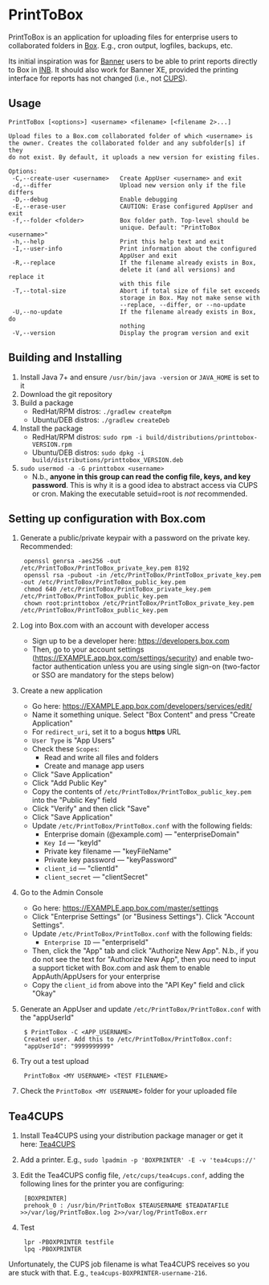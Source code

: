 # PrintToBox
PrintToBox is an application for uploading files for enterprise users to collaborated folders in 
[Box](https://www.box.com). E.g., cron output, logfiles, backups, etc.

Its initial inspiration was for [Banner](http://www.ellucian.com/student-information-system/) users to be able to 
print reports directly to Box in [INB](http://banner.wikia.com/wiki/Internet_Native_Banner). It should also work for 
Banner XE, provided the printing interface for reports has not changed (i.e., not [CUPS](https://cups.org/)).

## Usage
```
PrintToBox [<options>] <username> <filename> [<filename 2>...]

Upload files to a Box.com collaborated folder of which <username> is
the owner. Creates the collaborated folder and any subfolder[s] if they
do not exist. By default, it uploads a new version for existing files.

Options:
 -C,--create-user <username>   Create AppUser <username> and exit
 -d,--differ                   Upload new version only if the file differs
 -D,--debug                    Enable debugging
 -E,--erase-user               CAUTION: Erase configured AppUser and exit
 -f,--folder <folder>          Box folder path. Top-level should be
                               unique. Default: "PrintToBox <username>"
 -h,--help                     Print this help text and exit
 -I,--user-info                Print information about the configured
                               AppUser and exit
 -R,--replace                  If the filename already exists in Box,
                               delete it (and all versions) and replace it
                               with this file
 -T,--total-size               Abort if total size of file set exceeds
                               storage in Box. May not make sense with
                               --replace, --differ, or --no-update
 -U,--no-update                If the filename already exists in Box, do
                               nothing
 -V,--version                  Display the program version and exit
```

## Building and Installing
1. Install Java 7+ and ensure `/usr/bin/java -version` or `JAVA_HOME` is set to it
2. Download the git repository
3. Build a package
   * RedHat/RPM distros: `./gradlew createRpm`
   * Ubuntu/DEB distros: `./gradlew createDeb`
4. Install the package
   * RedHat/RPM distros: `sudo rpm -i build/distributions/printtobox-VERSION.rpm`
   * Ubuntu/DEB distros: `sudo dpkg -i build/distributions/printtobox_VERSION.deb`
5. `sudo usermod -a -G printtobox <username>`
   * N.b., **anyone in this group can read the config file, keys, and key password**. This is why it is a good idea to
 abstract access via CUPS or cron. Making the executable setuid=root is *not* recommended.
 
## Setting up configuration with Box.com
1. Generate a public/private keypair with a password on the private key. Recommended:

        openssl genrsa -aes256 -out /etc/PrintToBox/PrintToBox_private_key.pem 8192
        openssl rsa -pubout -in /etc/PrintToBox/PrintToBox_private_key.pem -out /etc/PrintToBox/PrintToBox_public_key.pem
        chmod 640 /etc/PrintToBox/PrintToBox_private_key.pem /etc/PrintToBox/PrintToBox_public_key.pem
        chown root:printtobox /etc/PrintToBox/PrintToBox_private_key.pem /etc/PrintToBox/PrintToBox_public_key.pem

2. Log into Box.com with an account with developer access
   * Sign up to be a developer here: https://developers.box.com
   * Then, go to your account settings (https://EXAMPLE.app.box.com/settings/security) and enable two-factor authentication unless you are using single sign-on (two-factor or SSO are mandatory for the steps below)
3. Create a new application
   * Go here: https://EXAMPLE.app.box.com/developers/services/edit/
   * Name it something unique. Select "Box Content" and press "Create Application"
   * For `redirect_uri`, set it to a bogus **https** URL
   * `User Type` is "App Users"
   * Check these `Scopes`:
     * Read and write all files and folders
     * Create and manage app users
   * Click "Save Application"
   * Click "Add Public Key"
   * Copy the contents of `/etc/PrintToBox/PrintToBox_public_key.pem` into the "Public Key" field
   * Click "Verify" and then click "Save"
   * Click "Save Application"
   * Update `/etc/PrintToBox/PrintToBox.conf` with the following fields:
     * Enterprise domain (@example.com) &mdash; "enterpriseDomain"
     * `Key Id` &mdash; "keyId"
     * Private key filename &mdash; "keyFileName"
     * Private key password &mdash; "keyPassword"
     * `client_id` &mdash; "clientId"
     * `client_secret` &mdash; "clientSecret"
4. Go to the Admin Console
   * Go here: https://EXAMPLE.app.box.com/master/settings
   * Click "Enterprise Settings" (or "Business Settings"). Click "Account Settings".
   * Update `/etc/PrintToBox/PrintToBox.conf` with the following fields:
     * `Enterprise ID` &mdash; "enterpriseId" 
   * Then, click the "App" tab and click "Authorize New App". N.b., if you do not see the text for "Authorize New App", then you need to input a support ticket with Box.com and ask them to enable AppAuth/AppUsers for your enterprise
   * Copy the `client_id` from above into the "API Key" field and click "Okay"
5. Generate an AppUser and update `/etc/PrintToBox/PrintToBox.conf` with the "appUserId"

        $ PrintToBox -C <APP_USERNAME>
        Created user. Add this to /etc/PrintToBox/PrintToBox.conf:
        "appUserId": "9999999999" 

6. Try out a test upload

        PrintToBox <MY USERNAME> <TEST FILENAME>

7. Check the `PrintToBox <MY USERNAME>` folder for your uploaded file

## Tea4CUPS
1. Install Tea4CUPS using your distribution package manager or get it here: [Tea4CUPS](http://www.pykota.com/software/tea4cups)
2. Add a printer. E.g., `sudo lpadmin -p 'BOXPRINTER' -E -v 'tea4cups://'`
3. Edit the Tea4CUPS config file, `/etc/cups/tea4cups.conf`, adding the following lines for the printer you are configuring:
        
        [BOXPRINTER]
        prehook_0 : /usr/bin/PrintToBox $TEAUSERNAME $TEADATAFILE >>/var/log/PrintToBox.log 2>>/var/log/PrintToBox.err
        
4. Test
        
        lpr -PBOXPRINTER testfile
        lpq -PBOXPRINTER

Unfortunately, the CUPS job filename is what Tea4CUPS receives so you are stuck with that. E.g., `tea4cups-BOXPRINTER-username-216`.
